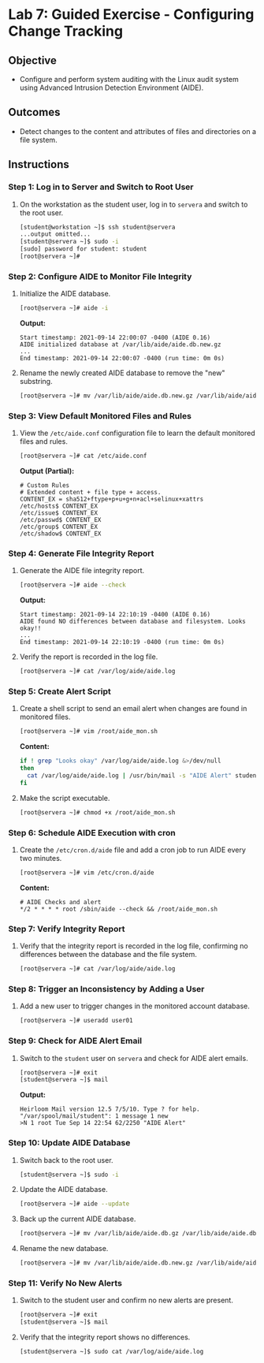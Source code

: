 # Lab 7: Guided Exercise - Configuring Change Tracking

## Objective

- Configure and perform system auditing with the Linux audit system using Advanced Intrusion Detection Environment (AIDE).

## Outcomes

- Detect changes to the content and attributes of files and directories on a file system.

## Instructions

### Step 1: Log in to Server and Switch to Root User

1. On the workstation as the student user, log in to `servera` and switch to the root user.

   ```bash
   [student@workstation ~]$ ssh student@servera
   ...output omitted...
   [student@servera ~]$ sudo -i
   [sudo] password for student: student
   [root@servera ~]#
   ```

### Step 2: Configure AIDE to Monitor File Integrity

1. Initialize the AIDE database.

   ```bash
   [root@servera ~]# aide -i
   ```

   **Output:**
   
   ```
   Start timestamp: 2021-09-14 22:00:07 -0400 (AIDE 0.16)
   AIDE initialized database at /var/lib/aide/aide.db.new.gz
   ...
   End timestamp: 2021-09-14 22:00:07 -0400 (run time: 0m 0s)
   ```

2. Rename the newly created AIDE database to remove the "new" substring.

   ```bash
   [root@servera ~]# mv /var/lib/aide/aide.db.new.gz /var/lib/aide/aide.db.gz
   ```

### Step 3: View Default Monitored Files and Rules

1. View the `/etc/aide.conf` configuration file to learn the default monitored files and rules.

   ```bash
   [root@servera ~]# cat /etc/aide.conf
   ```

   **Output (Partial):**
   
   ```
   # Custom Rules
   # Extended content + file type + access.
   CONTENT_EX = sha512+ftype+p+u+g+n+acl+selinux+xattrs
   /etc/hosts$ CONTENT_EX
   /etc/issue$ CONTENT_EX
   /etc/passwd$ CONTENT_EX
   /etc/group$ CONTENT_EX
   /etc/shadow$ CONTENT_EX
   ```

### Step 4: Generate File Integrity Report

1. Generate the AIDE file integrity report.

   ```bash
   [root@servera ~]# aide --check
   ```

   **Output:**
   
   ```
   Start timestamp: 2021-09-14 22:10:19 -0400 (AIDE 0.16)
   AIDE found NO differences between database and filesystem. Looks okay!!
   ...
   End timestamp: 2021-09-14 22:10:19 -0400 (run time: 0m 0s)
   ```

2. Verify the report is recorded in the log file.

   ```bash
   [root@servera ~]# cat /var/log/aide/aide.log
   ```

### Step 5: Create Alert Script

1. Create a shell script to send an email alert when changes are found in monitored files.

   ```bash
   [root@servera ~]# vim /root/aide_mon.sh
   ```

   **Content:**

   ```bash
   if ! grep "Looks okay" /var/log/aide/aide.log &>/dev/null
   then
     cat /var/log/aide/aide.log | /usr/bin/mail -s "AIDE Alert" student@servera.lab.example.com
   fi
   ```

2. Make the script executable.

   ```bash
   [root@servera ~]# chmod +x /root/aide_mon.sh
   ```

### Step 6: Schedule AIDE Execution with cron

1. Create the `/etc/cron.d/aide` file and add a cron job to run AIDE every two minutes.

   ```bash
   [root@servera ~]# vim /etc/cron.d/aide
   ```

   **Content:**

   ```cron
   # AIDE Checks and alert
   */2 * * * * root /sbin/aide --check && /root/aide_mon.sh
   ```

### Step 7: Verify Integrity Report

1. Verify that the integrity report is recorded in the log file, confirming no differences between the database and the file system.

   ```bash
   [root@servera ~]# cat /var/log/aide/aide.log
   ```

### Step 8: Trigger an Inconsistency by Adding a User

1. Add a new user to trigger changes in the monitored account database.

   ```bash
   [root@servera ~]# useradd user01
   ```

### Step 9: Check for AIDE Alert Email

1. Switch to the `student` user on `servera` and check for AIDE alert emails.

   ```bash
   [root@servera ~]# exit
   [student@servera ~]$ mail
   ```

   **Output:**
   
   ```
   Heirloom Mail version 12.5 7/5/10. Type ? for help.
   "/var/spool/mail/student": 1 message 1 new
   >N 1 root Tue Sep 14 22:54 62/2250 "AIDE Alert"
   ```

### Step 10: Update AIDE Database

1. Switch back to the root user.

   ```bash
   [student@servera ~]$ sudo -i
   ```

2. Update the AIDE database.

   ```bash
   [root@servera ~]# aide --update
   ```

3. Back up the current AIDE database.

   ```bash
   [root@servera ~]# mv /var/lib/aide/aide.db.gz /var/lib/aide/aide.db.old.gz
   ```

4. Rename the new database.

   ```bash
   [root@servera ~]# mv /var/lib/aide/aide.db.new.gz /var/lib/aide/aide.db.gz
   ```

### Step 11: Verify No New Alerts

1. Switch to the student user and confirm no new alerts are present.

   ```bash
   [root@servera ~]# exit
   [student@servera ~]$ mail
   ```

2. Verify that the integrity report shows no differences.

   ```bash
   [student@servera ~]$ sudo cat /var/log/aide/aide.log
   ```

